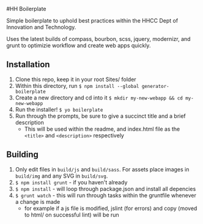#HH Boilerplate

Simple boilerplate to uphold best practices within the HHCC Dept of Innovation and Technology.

Uses the latest builds of compass, bourbon, scss, jquery, modernizr, and grunt to optimizie workflow and create web apps quickly.

## Installation
1. Clone this repo, keep it in your root Sites/ folder
2. Within this directory, run `$ npm install --global generator-boilerplate`
3. Create a new directory and cd into it `$ mkdir my-new-webapp && cd my-new-webapp`
4. Run the installer! `$ yo boilerplate`
5. Run through the prompts, be sure to give a succinct title and a brief description
	- This will be used within the readme, and index.html file as the `<title>` and `<description>` respectively


## Building
1. Only edit files in `build/js` and `build/sass`. For assets place images in `build/img` and any SVG in `build/svg`.
2. `$ npm install grunt` - if you haven't already
3. `$ npm install` - will loop through package.json and install all depencies
4. `$ grunt watch` - this will run through tasks within the gruntfile whenever a change is made
	- for example if a js file is modified, jslint (for errors) and copy (moved to html/ on successful lint) will be run

